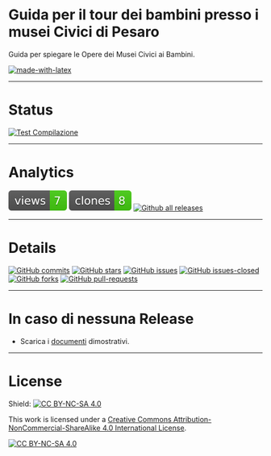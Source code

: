 # Guida per il tour dei bambini presso i musei Civici di Pesaro
Guida per spiegare le Opere dei Musei Civici ai Bambini.

[![made-with-latex](https://img.shields.io/badge/Made%20with-LaTeX-1f425f.svg)](https://www.latex-project.org/)

---

# Status
[![Test Compilazione](https://github.com/Pomodoro-Musei-di-Pesaro/Guida-per-Tour-Bambini-Musei-Civici/actions/workflows/LaTeX_Action.yml/badge.svg?branch=main&event=push)](https://github.com/Pomodoro-Musei-di-Pesaro/Guida-per-Tour-Bambini-Musei-Civici/actions/workflows/LaTeX_Action.yml)

---

# Analytics
[![views](https://raw.githubusercontent.com/Pomodoro-Musei-di-Pesaro/Guida-per-Tour-Bambini-Musei-Civici/traffic/traffic-Guida-per-Tour-Bambini-Musei-Civici/views.svg)](https://github.com/Pomodoro-Musei-di-Pesaro/Guida-per-Tour-Bambini-Musei-Civici)
[![clones](https://raw.githubusercontent.com/Pomodoro-Musei-di-Pesaro/Guida-per-Tour-Bambini-Musei-Civici/traffic/traffic-Guida-per-Tour-Bambini-Musei-Civici/clones.svg)](https://github.com/Pomodoro-Musei-di-Pesaro/Guida-per-Tour-Bambini-Musei-Civici)
[![Github all releases](https://img.shields.io/github/downloads/Pomodoro-Musei-di-Pesaro/Guida-per-Tour-Bambini-Musei-Civici/total.svg)](https://GitHub.com/Pomodoro-Musei-di-Pesaro/Guida-per-Tour-Bambini-Musei-Civici/releases/)


---

# Details
[![GitHub commits](https://badgen.net/github/commits/Pomodoro-Musei-di-Pesaro/Guida-per-Tour-Bambini-Musei-Civici)](https://GitHub.com/Pomodoro-Musei-di-Pesaro/Guida-per-Tour-Bambini-Musei-Civici/commit/)
[![GitHub stars](https://badgen.net/github/stars/Pomodoro-Musei-di-Pesaro/Guida-per-Tour-Bambini-Musei-Civici)](https://GitHub.com/Pomodoro-Musei-di-Pesaro/Guida-per-Tour-Bambini-Musei-Civici/stargazers/)
[![GitHub issues](https://img.shields.io/github/issues/Pomodoro-Musei-di-Pesaro/Guida-per-Tour-Bambini-Musei-Civici.svg)](https://GitHub.com/Pomodoro-Musei-di-Pesaro/Guida-per-Tour-Bambini-Musei-Civici/issues/)
[![GitHub issues-closed](https://img.shields.io/github/issues-closed/Pomodoro-Musei-di-Pesaro/Guida-per-Tour-Bambini-Musei-Civici.svg)](https://GitHub.com/Pomodoro-Musei-di-Pesaro/Guida-per-Tour-Bambini-Musei-Civici/issues?q=is%3Aissue+is%3Aclosed)
[![GitHub forks](https://badgen.net/github/forks/Pomodoro-Musei-di-Pesaro/Guida-per-Tour-Bambini-Musei-Civici/)](https://GitHub.com/Pomodoro-Musei-di-Pesaro/Guida-per-Tour-Bambini-Musei-Civici/network/)
[![GitHub pull-requests](https://img.shields.io/github/issues-pr/Pomodoro-Musei-di-Pesaro/Guida-per-Tour-Bambini-Musei-Civici.svg)](https://GitHub.com/Pomodoro-Musei-di-Pesaro/Guida-per-Tour-Bambini-Musei-Civici/pull/)


---

# In caso di nessuna Release
- Scarica i [documenti](https://nightly.link/Pomodoro-Musei-di-Pesaro/Guida-per-Tour-Bambini-Musei-Civici/workflows/LaTeX_Action/main/Tour%20Bambini%20Musei%20Civici.zip) dimostrativi.

---

# License
Shield: [![CC BY-NC-SA 4.0][cc-by-nc-sa-shield]][cc-by-nc-sa]

This work is licensed under a
[Creative Commons Attribution-NonCommercial-ShareAlike 4.0 International License][cc-by-nc-sa].

[![CC BY-NC-SA 4.0][cc-by-nc-sa-image]][cc-by-nc-sa]

[cc-by-nc-sa]: http://creativecommons.org/licenses/by-nc-sa/4.0/
[cc-by-nc-sa-image]: https://licensebuttons.net/l/by-nc-sa/4.0/88x31.png
[cc-by-nc-sa-shield]: https://img.shields.io/badge/License-CC%20BY--NC--SA%204.0-lightgrey.svg
